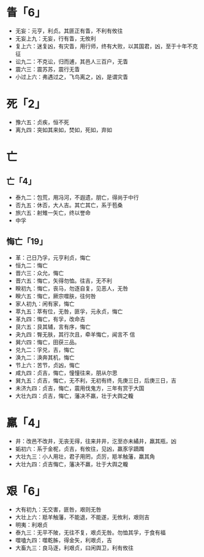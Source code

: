 # 眚「6」
* 无妄：元亨，利贞。其匪正有眚，不利有攸往
* 无妄上九：无妄，行有眚，无攸利
* 复上六：迷复凶，有灾眚，用行师，终有大败，以其国君，凶，至于十年不克征
* 讼九二：不克讼，归而逋，其邑人三百户，无眚
* 震六三：震苏苏，震行无眚
* 小过上六：弗遇过之，飞鸟离之，凶，是谓灾眚
# 死「2」
* 豫六五：贞疾，恒不死
* 离九四：突如其来如，焚如，死如，弃如
# 亡
## 亡「4」
* 泰九二：包荒，用冯河，不遐遗，朋亡，得尚于中行
* 否九五：休否，大人吉。其亡其亡，系于苞桑
* 旅六五：射雉一矢亡，终以誉命
* 中孚
## 悔亡「19」
* 革：⼰⽇乃孚，元亨利贞，悔亡
* 恒九二：悔亡
* 晋六三：众允，悔亡
* 晋六五：悔亡，⽮得勿恤。往吉，⽆不利
* 睽初九：悔亡，丧⻢，勿逐⾃复，⻅恶⼈，⽆咎
* 睽六五：悔亡，厥宗噬肤，往何咎
* 家人初九：闲有家，悔亡
* 萃九五：萃有位，⽆咎，匪孚，元永贞，悔亡
* 革九四：悔亡，有孚，改命吉
* 艮六五：⾉其辅，⾔有序，悔亡
* 夬九四：臀⽆肤，其⾏次且，牵⽺悔亡，闻⾔不 信
* 巽六四：悔亡，⽥获三品。
* 兑九二：孚兑，吉，悔亡
* 涣九二：涣奔其机，悔亡
* 节上六：苦节，贞凶，悔亡
* 咸九四：贞吉，悔亡，憧憧往来，朋从尔思
* 巽九五：贞吉，悔亡，⽆不利，⽆初有终，先庚三⽇，后庚三⽇，吉
* 未济九四：贞吉，悔亡，震⽤伐⻤⽅，三年有赏于⼤国
* 大壮九四：贞吉，悔亡，藩决不羸，壮于⼤舆之輹
# 羸「4」
* 井：改邑不改井，无丧无得，往来井井，汔至亦未繘井，羸其瓶，凶
* 姤初六：系于金柅，贞吉，有攸往，见凶，羸豕孚蹢躅
* 大壮九三：小人用壮，君子用罔，贞厉，羝羊触藩，羸其角
* 大壮九四：贞吉悔亡，藩决不羸，壮于大舆之輹
# 艰「6」
* 大有初九：无交害，匪咎，艰则无咎
* 大壮上六：羝羊触藩，不能退，不能遂，无攸利，艰则吉
* 明夷：利艰贞
* 泰九三：无平不陂，无往不复，艰贞无咎。勿恤其孚，于食有福
* 噬嗑九四：噬乾胏，得金矢，利艰贞，吉
* 大畜九三：良马逐，利艰贞，曰闲舆卫，利有攸往